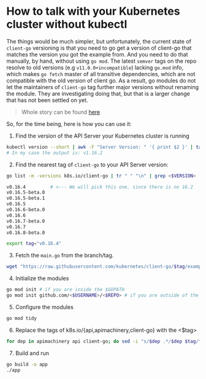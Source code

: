 # How to talk with your Kubernetes cluster without kubectl

The things would be much simpler, but unfortunately, the current state of `client-go` versioning is that you need to go get a version of client-go that matches the version you got the example from.
And you need to do that manually, by hand, without using `go mod`.
The latest `semver` tags on the repo resolve to old versions (e.g `v11.0.0+incompatible`) lacking `go.mod` info, which makes `go fetch` master of all transitive dependencies, which are not compatible with the old version of client go.
As a result, go modules do not let the maintainers of `client-go` tag further major versions without renaming the module.
They are investigating doing that, but that is a larger change that has not been settled on yet.

> Whole story can be found [here](https://github.com/kubernetes/client-go/issues/757)

So, for the time being, here is how you can use it:

1. Find the version of the API Server your Kubernetes cluster is running

```zsh
kubectl version --short | awk -F "Server Version: " '{ print $2 }' | tail -n 1 
# In my case the output is: v1.16.2
```

2. Find the nearest tag of `client-go` to your API Server version:

```zsh
go list -m -versions k8s.io/client-go | tr " " "\n" | grep <$VERSION>

v0.16.4         # <--- We will pick this one, since there is no 16.2
v0.16.5-beta.0
v0.16.5-beta.1
v0.16.5
v0.16.6-beta.0
v0.16.6
v0.16.7-beta.0
v0.16.7
v0.16.8-beta.0
```

```zsh
export tag="v0.16.4"
```

3. Fetch the `main.go` from the branch/tag.

```zsh
wget "https://raw.githubusercontent.com/kubernetes/client-go/$tag/examples/out-of-cluster-client-configuration/main.go"
```

4. Initialize the modules

```zsh
go mod init # if you are inside the $GOPATH
go mod init github.com/<$USERNAME>/<$REPO> # if you are outside of the $GOPATH
```

5. Configure the modules

```zsh
go mod tidy
```

6. Replace the tags of k8s.io/{api,apimachinery,client-go} with the <$tag>

```zsh
for dep in apimachinery api client-go; do sed -i "s/$dep .*/$dep $tag/" go.mod; done; rm go.mod-e
```

7. Build and run

```zsh
go build -o app
./app
```
